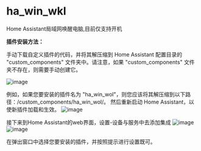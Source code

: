 # ha_win_wkl
Home Assistant局域网唤醒电脑,目前仅支持开机


**插件安装方法：**

手动下载自定义插件的代码，并将其解压缩到 Home Assistant 配置目录的 "custom_components" 文件夹中。请注意，如果 "custom_components" 文件夹不存在，则需要手动创建它。

![image](https://github.com/user-attachments/assets/cf6986de-efb3-4154-b993-171dc7513645)


例如，如果您要安装的插件名为 "ha_win_wol"，则您应该将其解压缩到以下路径：/custom_components/ha_win_wol/。
然后重新启动 Home Assistant，以使新插件加载和生效。
![image](https://github.com/user-attachments/assets/15b1c496-c342-40ad-a394-40ee5b7629f4)

接下来到Home Assistant的web界面，设置-设备与服务中去添加集成
![image](https://github.com/user-attachments/assets/82857d83-71d1-4032-93d7-4de227ef0fe1)
![image](https://github.com/user-attachments/assets/d5796289-e382-4988-aeed-141f5de6751f)



在弹出窗口中选择您要安装的插件，并按照提示进行设置既可。

